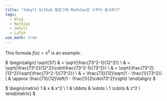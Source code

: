 ```yaml
---
title: "Jekyll Github 블로그에 MathJax로 수학식 표시하기"
tags:
  - Blog
  - MathJax
  - Jekyll
  - LaTeX
use_math: true
---
```


This formula $f(x) = x^2$ is an example.

$
\begin{align}
\sqrt{37} & = \sqrt{\frac{73^2-1}{12^2}} \\
 & = \sqrt{\frac{73^2}{12^2}\cdot\frac{73^2-1}{73^2}} \\ 
 & = \sqrt{\frac{73^2}{12^2}}\sqrt{\frac{73^2-1}{73^2}} \\
 & = \frac{73}{12}\sqrt{1 - \frac{1}{73^2}} \\ 
 & \approx \frac{73}{12}\left(1 - \frac{1}{2\cdot73^2}\right)
\end{align}
$

$
    \begin{matrix}
    1 & x & x^2 \\
    1 & \ddots & \vdots \\
    1 \cdots  & z^2 \\
    \end{matrix}
$